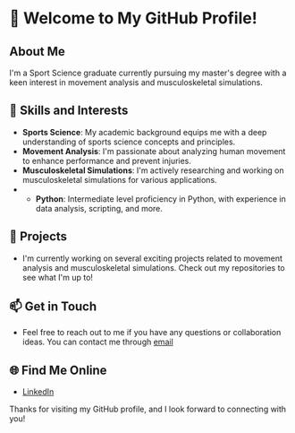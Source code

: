 # 👋 Welcome to My GitHub Profile!

## About Me

I'm a Sport Science graduate currently pursuing my master's degree with a keen interest in movement analysis and musculoskeletal simulations. 

## 🔧 Skills and Interests

- **Sports Science**: My academic background equips me with a deep understanding of sports science concepts and principles.
- **Movement Analysis**: I'm passionate about analyzing human movement to enhance performance and prevent injuries.
- **Musculoskeletal Simulations**: I'm actively researching and working on musculoskeletal simulations for various applications.
- - **Python**: Intermediate level proficiency in Python, with experience in data analysis, scripting, and more.

## 🌱 Projects

- I'm currently working on several exciting projects related to movement analysis and musculoskeletal simulations. Check out my repositories to see what I'm up to!

## 📫 Get in Touch

- Feel free to reach out to me if you have any questions or collaboration ideas. You can contact me through [email](leon.lobe@univie.ac.at)

## 🌐 Find Me Online

- [LinkedIn](https://www.linkedin.com/in/leon-lobe-6669ba207/)

Thanks for visiting my GitHub profile, and I look forward to connecting with you!
